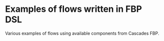 Examples of flows written in FBP DSL
========

Various examples of flows using available components from Cascades FBP.
